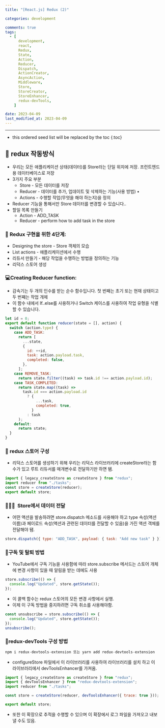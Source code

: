 ```yaml
---
title: "[React.js] Redux (2)"

categories: development

comments: true
tags:
  - [
      development,
      react,
      Redux,
      State,
      Action,
      Reducer,
      Dispatch,
      ActionCreator,
      AsyncAction,
      Middleware,
      Store,
      StoreCreator,
      StoreEnhancer,
      redux-devTools,
    ]

date: 2023-04-09
last_modified_at: 2023-04-09
---
```


---

<!-- prettier-ignore -->
* this ordered seed list will be replaced by the toc 
{:toc}

## 🚀 redux 작동방식

- 우리는 모든 애플리케이션 상태(데이터)를 Store라는 단일 위치에 저장. 프런트엔드용 데이터베이스로 저장
- 3가지 주요 부분
  - Store - 모든 데이터를 저장
  - Reducer - 데이터를 추가, 업데이트 및 삭제하는 기능(사용 방법)
    •
  - Actions - 수행할 작업(무엇을 해야 하는지)을 정의
- Reducer 기능을 통해서만 Store 데이터를 변경할 수 있습니다..
- 할일 목록 만들기
  - Action - ADD_TASK
  - Reducer - perform how to add task in the store

### 📌 **Redux 구현을 위한 4단계**:

- Designing the store - Store 객체의 모습
- List actions - 애플리케이션에서 수행
- 리듀서 만들기 - 해당 작업을 수행하는 방법을 정의하는 기능
- 리덕스 스토어 생성

### 💻Creating Reducer function:

- 감속기는 두 개의 인수를 받는 순수 함수입니다. 첫 번째는 초기 또는 현재 상태이고 두 번째는 작업 개체
- 이 함수 내에서 If..else를 사용하거나 Switch 케이스를 사용하여 작업 유형을 식별할 수 있습니다.

```jsx
let id = 0;
export default function reducer(state = [], action) {
  switch (action.type) {
    case ADD_TASK:
      return [
        ...state,
        {
          id: ++id,
          task: action.payload.task,
          completed: false,
        },
      ];
    case REMOVE_TASK:
      return state.filter((task) => task.id !== action.payload.id);
    case TASK_COMPLETED:
      return state.map((task) =>
        task.id === action.payload.id
          ? {
              ...task,
              completed: true,
            }
          : task
      );
    default:
      return state;
  }
}
```

### 📜 **redux 스토어 구성**

- 리덕스 스토어를 생성하기 위해 우리는 리덕스 라이브러리에 createStore라는 함수가 있고 루트 리듀서를 매개변수로 전달하기만 하면 됌.

```jsx
import { legacy_createStore as createStore } from "redux";
import reducer from "./tasks";
const store = createStore(reducer);
export default store;
```

### 🧑🏻‍💻  Store**에서 데이터 전달**

- 어떤 액션을 발송하려면 store.dispatch 메소드를 사용해야 하고 type 속성(액션 이름)과 페이로드 속성(액션과 관련된 데이터를 전달할 수 있음)을 가진 액션 객체를 전달해야 됌.

```jsx
store.dispatch({ type: "ADD_TASK", payload: { task: "Add new task" } });
```

### 🔔**구독 및 탈퇴 방법**

- YouTube에서 구독 기능을 사용함에 따라 store.subscribe 메서드는 스토어 개체에 변경 사항이 있을 때 알림을 받는 데에도 사용

```jsx
store.subscribe(() => {
  console.log("Updated", store.getState());
});
```

- 이 콜백 함수는 redux 스토어의 모든 변경 사항에서 실행.
- 이제 이 구독 방법을 중지하려면 구독 취소를 사용해야함.

```jsx
const unsubscribe = store.subscribe(() => {
  console.log("Updated", store.getState());
});
unsubscribe();
```

### 🚀redux-devTools 구성 방법

```jsx
npm i redux-devtools-extension 또는 yarn add redux-devtools-extension
```

- configureStore 파일에서 이 라이브러리를 사용하여 라이브러리를 설치 하고 이 라이브러리에서 devToolsEnhancer를 가져옴.

```jsx
import { legacy_createStore as createStore } from "redux";
import { devToolsEnhancer } from "redux-devtools-extension";
import reducer from "./tasks";

const store = createStore(reducer, devToolsEnhancer({ trace: true }));

export default store;
```

- 또한 이 확장으로 추적을 수행할 수 있으며 이 확장에서 로그 파일을 가져오고 내보낼 수도 있음.
